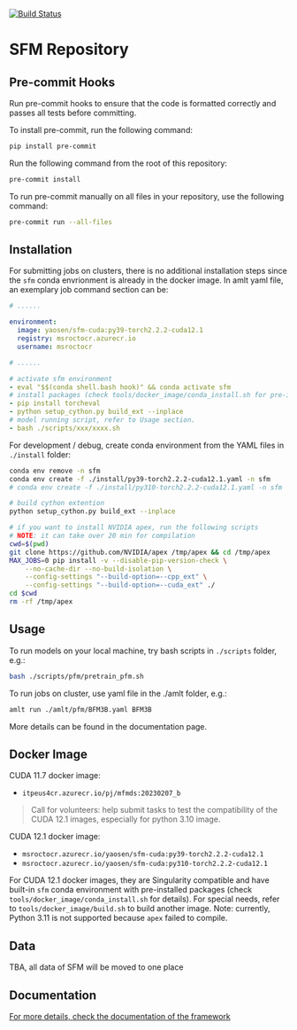 [![Build Status](https://dev.azure.com/AI4ScienceSFM/SFM_framework/_apis/build/status%2FPython%20Unit%20Tests?branchName=main)](https://dev.azure.com/AI4ScienceSFM/SFM_framework/_build/latest?definitionId=1&branchName=main)

# SFM Repository


## Pre-commit Hooks
Run pre-commit hooks to ensure that the code is formatted correctly and passes all tests before committing.

To install pre-commit, run the following command:

```bash
pip install pre-commit
```

Run the following command from the root of this repository:

```bash
pre-commit install
```

To run pre-commit manually on all files in your repository, use the following command:

```bash
pre-commit run --all-files
```

## Installation

For submitting jobs on clusters, there is no additional installation steps since the `sfm` conda envrionment is already in the docker image. In amlt yaml file, an exemplary job command section can be:

```yaml
# ......

environment:
  image: yaosen/sfm-cuda:py39-torch2.2.2-cuda12.1
  registry: msroctocr.azurecr.io
  username: msroctocr

# ......

# activate sfm environment
- eval "$$(conda shell.bash hook)" && conda activate sfm
# install packages (check tools/docker_image/conda_install.sh for pre-installed packages)
- pip install torcheval
- python setup_cython.py build_ext --inplace
# model running script, refer to Usage section.
- bash ./scripts/xxx/xxxx.sh
```


For development / debug, create conda environment from the YAML files in `./install` folder:

```bash
conda env remove -n sfm
conda env create -f ./install/py39-torch2.2.2-cuda12.1.yaml -n sfm
# conda env create -f ./install/py310-torch2.2.2-cuda12.1.yaml -n sfm

# build cython extention
python setup_cython.py build_ext --inplace

# if you want to install NVIDIA apex, run the following scripts
# NOTE: it can take over 20 min for compilation
cwd=$(pwd)
git clone https://github.com/NVIDIA/apex /tmp/apex && cd /tmp/apex
MAX_JOBS=0 pip install -v --disable-pip-version-check \
    --no-cache-dir --no-build-isolation \
    --config-settings "--build-option=--cpp_ext" \
    --config-settings "--build-option=--cuda_ext" ./
cd $cwd
rm -rf /tmp/apex
```

## Usage

To run models on your local machine, try bash scripts in `./scripts` folder, e.g.:

```bash
bash ./scripts/pfm/pretrain_pfm.sh
```

To run jobs on cluster, use yaml file in the ./amlt folder, e.g.:

```bash
amlt run ./amlt/pfm/BFM3B.yaml BFM3B
```

More details can be found in the documentation page.

## Docker Image
CUDA 11.7 docker image:
- `itpeus4cr.azurecr.io/pj/mfmds:20230207_b`

> Call for volunteers: help submit tasks to test the compatibility of the CUDA 12.1 images, especially for python 3.10 image.

CUDA 12.1 docker image:

 - `msroctocr.azurecr.io/yaosen/sfm-cuda:py39-torch2.2.2-cuda12.1`
 - `msroctocr.azurecr.io/yaosen/sfm-cuda:py310-torch2.2.2-cuda12.1`

For CUDA 12.1 docker images, they are Singularity compatible and have built-in `sfm` conda environment with pre-installed packages (check `tools/docker_image/conda_install.sh` for details). For special needs, refer to `tools/docker_image/build.sh` to build another image. Note: currently, Python 3.11 is not supported because `apex` failed to compile.


## Data

TBA, all data of SFM will be moved to one place

## Documentation

[ For more details, check the documentation of the framework](https://aka.ms/A4SFramework)
